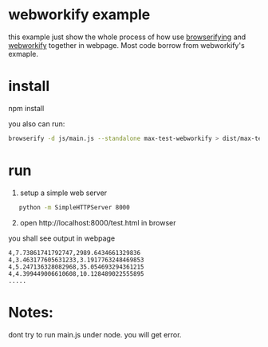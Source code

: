 # webworkify example

this example just show the whole process  of how use [browserifying](http://browserify.org) and [webworkify](https://github.com/substack/webworkify) together in webpage.
Most code borrow from webworkify's exmaple.


# install
npm install

you also can run: 
```bash
browserify -d js/main.js --standalone max-test-webworkify > dist/max-test-webworkify-dev.js
```

# run
1. setup a simple web server
```bash
   python -m SimpleHTTPServer 8000
```
2. open http://localhost:8000/test.html in browser

you shall see output in webpage
```
4,7.73861741792747,2989.6434661329836
4,3.463177605631233,3.1917763248469853
4,5.247136328082968,35.054693294361215
4,4.399449006610608,10.128489022555895
.....
```

# Notes:
   dont try to run main.js under node. you will get error.
